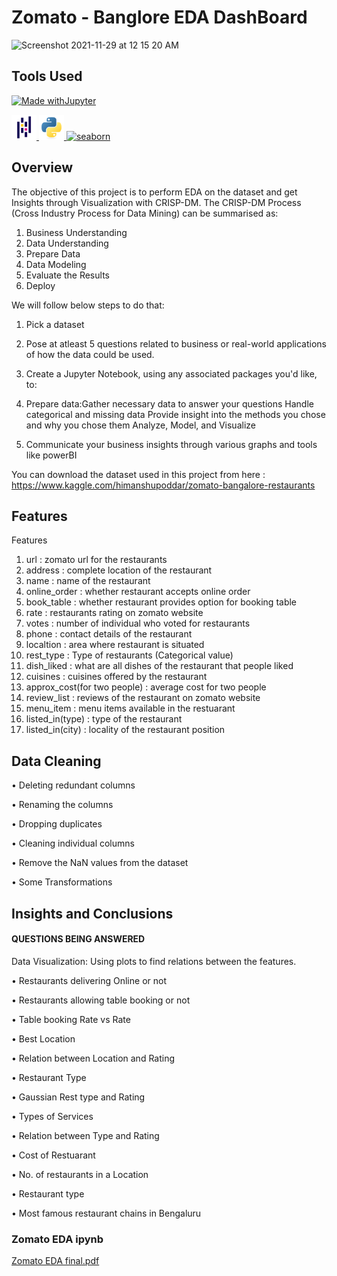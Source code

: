 # Zomato - Banglore EDA DashBoard 

<img width="1028" alt="Screenshot 2021-11-29 at 12 15 20 AM" src="https://user-images.githubusercontent.com/68801841/143781607-76c6e5bd-1721-4323-96af-f3191f9f28bd.png">  

## Tools Used

[![Made withJupyter](https://img.shields.io/badge/Made%20with-Jupyter-orange?style=for-the-badge&logo=Jupyter)](https://jupyter.org/try)
<br>
<p align="left"> <a href="https://pandas.pydata.org/" target="_blank" rel="noreferrer"> <img src="https://raw.githubusercontent.com/devicons/devicon/2ae2a900d2f041da66e950e4d48052658d850630/icons/pandas/pandas-original.svg" alt="pandas" width="40" height="40"/> </a> <a href="https://www.python.org" target="_blank" rel="noreferrer"> <img src="https://raw.githubusercontent.com/devicons/devicon/master/icons/python/python-original.svg" alt="python" width="40" height="40"/> </a> <a href="https://seaborn.pydata.org/" target="_blank" rel="noreferrer"> <img src="https://seaborn.pydata.org/_images/logo-mark-lightbg.svg" alt="seaborn" width="40" height="40"/> </a> </p>

## Overview
The objective of this project is to perform EDA on the dataset and get Insights through Visualization with CRISP-DM.
The CRISP-DM Process (Cross Industry Process for Data Mining) can be summarised as:

1. Business Understanding  
2. Data Understanding  
3. Prepare Data  
4. Data Modeling  
5. Evaluate the Results  
6. Deploy  


We will follow below steps to do that:  
1. Pick a dataset  
2. Pose at atleast 5 questions related to business or real-world applications of how the data could be used.  
3. Create a Jupyter Notebook, using any associated packages you'd like, to:

4. Prepare data:Gather necessary data to answer your questions Handle categorical and missing data Provide insight into the methods you chose and why you chose them Analyze, Model, and Visualize

5. Communicate your business insights through various graphs and tools like powerBI


You can download the dataset used in this project from here : https://www.kaggle.com/himanshupoddar/zomato-bangalore-restaurants


## Features

Features
1. url : zomato url for the restaurants
2. address : complete location of the restaurant
3. name : name of the restaurant
4. online_order : whether restaurant accepts online order
5. book_table : whether restaurant provides option for booking table
6. rate : restaurants rating on zomato website
7. votes : number of individual who voted for restaurants
8. phone : contact details of the restaurant
9. localtion : area where restaurant is situated
10. rest_type : Type of restaurants (Categorical value)
11. dish_liked : what are all dishes of the restaurant that people liked
12. cuisines : cuisines offered by the restaurant
13. approx_cost(for two people) : average cost for two people
14. review_list : reviews of the restaurant on zomato website
15. menu_item : menu items available in the restuarant
16. listed_in(type) : type of the restaurant
17. listed_in(city) : locality of the restaurant position


## Data Cleaning  
• Deleting redundant columns 

• Renaming the columns

• Dropping duplicates 

• Cleaning individual columns

• Remove the NaN values from the dataset 

• Some Transformations

## Insights and Conclusions

#### QUESTIONS BEING ANSWERED

Data Visualization: Using plots to find relations between the features. 

• Restaurants delivering Online or not 

• Restaurants allowing table booking or not

• Table booking Rate vs Rate

• Best Location

• Relation between Location and Rating

• Restaurant Type 

• Gaussian Rest type and Rating 

• Types of Services

• Relation between Type and Rating

• Cost of Restuarant

• No. of restaurants in a Location 

• Restaurant type 

• Most famous restaurant chains in Bengaluru

### Zomato EDA ipynb
[Zomato EDA final.pdf](https://github.com/131rickysohansouri/farmfully/files/7614145/Zomato.EDA.final.pdf)
